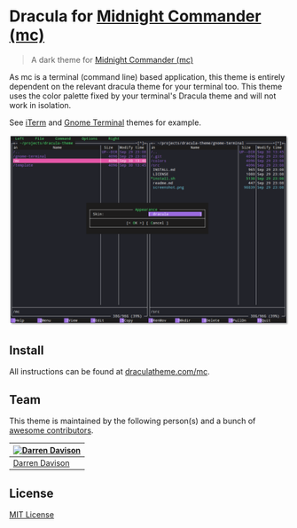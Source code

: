 # Dracula for [Midnight Commander (mc)](https://midnight-commander.org/)

> A dark theme for [Midnight Commander (mc)](https://midnight-commander.org/)

As mc is a terminal (command line) based application, this theme is entirely dependent on the relevant dracula theme for your terminal too. This theme uses the color palette fixed by your terminal's Dracula theme and will not work in isolation.

See [iTerm](https://draculatheme.com/iterm/) and [Gnome Terminal](https://draculatheme.com/gnome-terminal/) themes for example.

![Screenshot](./screenshot.png)

## Install

All instructions can be found at [draculatheme.com/mc](https://draculatheme.com/mc).

## Team

This theme is maintained by the following person(s) and a bunch of [awesome contributors](https://github.com/dracula/mc/graphs/contributors).

[![Darren Davison](https://avatars0.githubusercontent.com/u/591251?v=3&s=70)](https://github.com/davison) | 
--- |
[Darren Davison](https://github.com/davison) |

## License

[MIT License](./LICENSE)
